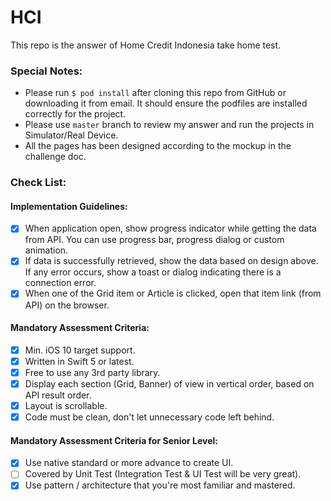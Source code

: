 # HCI
This repo is the answer of Home Credit Indonesia take home test.

### Special Notes:
- Please run `$ pod install` after cloning this repo from GitHub or downloading it from email. It should ensure the podfiles are installed correctly for the project.
- Please use `master` branch to review my answer and run the projects in Simulator/Real Device.
- All the pages has been designed according to the mockup in the challenge doc.

### Check List:
#### Implementation Guidelines:
- [x] When application open, show progress indicator while getting the data from API. You can use progress bar, progress dialog or custom animation.
- [x] If data is successfully retrieved, show the data based on design above. If any error occurs, show a toast or dialog indicating there is a connection error.
- [x] When one of the Grid item or Article is clicked, open that item link (from API) on the browser.
#### Mandatory Assessment Criteria:
- [x] Min. iOS 10 target support.
- [x] Written in Swift 5 or latest.
- [x] Free to use any 3rd party library.
- [x] Display each section (Grid, Banner) of view in vertical order, based on API result order.
- [x] Layout is scrollable.
- [x] Code must be clean, don't let unnecessary code left behind.
#### Mandatory Assessment Criteria for Senior Level:
- [x] Use native standard or more advance to create UI.
- [ ] Covered by Unit Test (Integration Test & UI Test will be very great).
- [x] Use pattern / architecture that you're most familiar and mastered.

